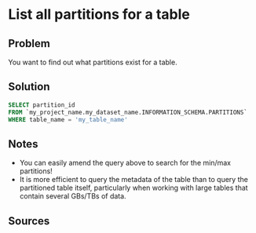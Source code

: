 # List all partitions for a table


## Problem
<!--
What do you want to achieve?
-->

You want to find out what partitions exist for a table.

## Solution
<!--
How do you do it>
-->

```sql
SELECT partition_id
FROM `my_project_name.my_dataset_name.INFORMATION_SCHEMA.PARTITIONS`
WHERE table_name = 'my_table_name'
```


## Notes
<!--
The how, why, any caveats?
-->

- You can easily amend the query above to search for the min/max partitions!
- It is more efficient to query the metadata of the table than to query the partitioned table itself, particularly when working with large tables that contain several GBs/TBs of data.

## Sources
<!--
What links, blogs, articles helped you achieve this
-->
